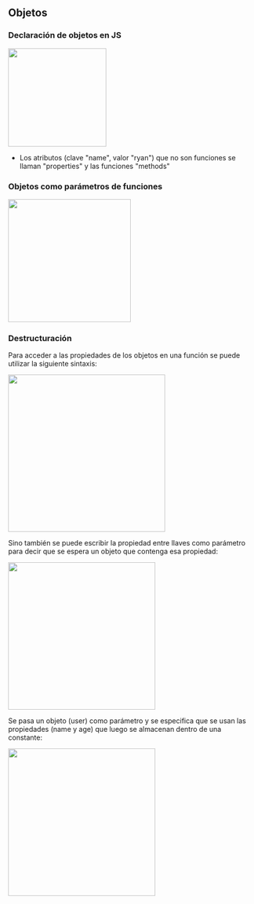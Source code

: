 ## Objetos 
### Declaración de objetos en JS
<img src="https://github.com/Valentina1012/Teoria_JS/assets/84479987/c535dcd1-8a62-4577-b7d1-486d70e14244" width="200"><br>
* Los atributos (clave "name", valor "ryan") que no son funciones se llaman "properties" y las funciones "methods"
### Objetos como parámetros de funciones
<img src="https://github.com/Valentina1012/Teoria_JS/assets/84479987/e480bf5c-5970-4eef-95e4-a1c0c8fa9dc5" width= "250"><br>
### Destructuración 
<p>Para acceder a las propiedades de los objetos en una función se puede utilizar la siguiente sintaxis: </p>
<img src="https://github.com/Valentina1012/Teoria_JS/assets/84479987/c218cbaf-607b-4ef2-b3f3-c53fc1ff7b82" width="320"><br>

<p>Sino también se puede escribir la propiedad entre llaves como parámetro para decir que se espera un objeto que contenga esa propiedad:</p>
<img src="https://github.com/Valentina1012/Teoria_JS/assets/84479987/59e4be85-16c4-4771-9bd4-8ce858360969" width="300"> 
<p>Se pasa un objeto (user) como parámetro y se especifica que se usan las propiedades (name y age) que luego se almacenan dentro de una constante:</p>
<img src="https://github.com/Valentina1012/Teoria_JS/assets/84479987/313b4c51-1b0c-48f1-b2e3-97d282c7e154" width="300">
